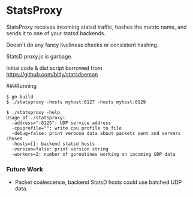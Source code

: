 StatsProxy
======

StatsProxy receives incoming statsd traffic, hashes the metric name, and sends it to one of your statsd backends.

Doesn't do any fancy liveliness checks or consistent hashing.

StatsD proxy.js is garbage.

Initial code & dist script borrowed from https://github.com/bitly/statsdaemon

###Running

```shell
$ go build
$ ./statsproxy -hosts myhost:8127 -hosts myhost:8129
```

```shell
$ ./statsproxy -help
Usage of ./statsproxy:
  -address=":8125": UDP service address
  -cpuprofile="": write cpu profile to file
  -debug=false: print verbose data about packets sent and servers chosen
  -hosts=[]: backend statsd hosts
  -version=false: print version string
  -workers=2: number of goroutines working on incoming UDP data
```

### Future Work
- Packet coalescence, backend StatsD hosts could use batched UDP data. 